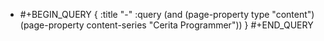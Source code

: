 - #+BEGIN_QUERY
  {
  :title "-"
  :query (and (page-property type "content")(page-property content-series "Cerita Programmer"))
  }
  #+END_QUERY

